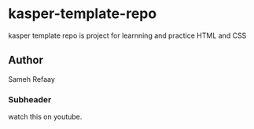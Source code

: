 # kasper-template-repo

kasper template repo is project for learnning and practice HTML and CSS

## Author

Sameh Refaay

### Subheader

watch this on youtube.
